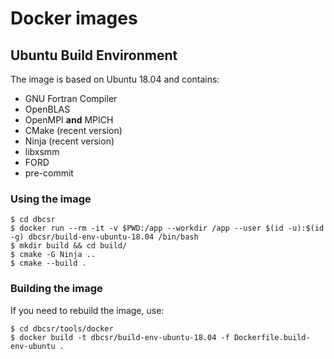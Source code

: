 # Docker images

## Ubuntu Build Environment

The image is based on Ubuntu 18.04 and contains:

* GNU Fortran Compiler
* OpenBLAS
* OpenMPI **and** MPICH
* CMake (recent version)
* Ninja (recent version)
* libxsmm
* FORD
* pre-commit

### Using the image

```console
$ cd dbcsr
$ docker run --rm -it -v $PWD:/app --workdir /app --user $(id -u):$(id -g) dbcsr/build-env-ubuntu-18.04 /bin/bash
$ mkdir build && cd build/
$ cmake -G Ninja ..
$ cmake --build .
```

### Building the image

If you need to rebuild the image, use:

```console
$ cd dbcsr/tools/docker
$ docker build -t dbcsr/build-env-ubuntu-18.04 -f Dockerfile.build-env-ubuntu .
```
